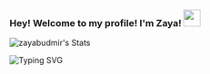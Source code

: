 ### Hey! Welcome to my profile! I'm Zaya! <img src="https://media.giphy.com/media/hvRJCLFzcasrR4ia7z/giphy.gif" width="30px">

![zayabudmir's Stats](https://github-readme-stats.vercel.app/api?username=zayabudmir&theme=vue-dark&show_icons=true&hide_border=true&count_private=true)

![Typing SVG](https://readme-typing-svg.herokuapp.com?font=Fira+Code&pause=1000&color=8A2BE2&width=435&lines=Frontend+Developer;ReactJS+Lover;Passionate+Coder)





